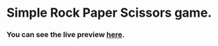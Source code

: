 # Simple Rock Paper Scissors game.

### You can see the live preview [here](https://anandawira.github.io/rock-paper-scissor/).
